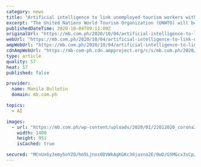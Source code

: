 ```yaml
---
category: news
title: "Artificial intelligence to link unemployed tourism workers with jobs"
excerpt: "The United Nations World Tourism Organization (UNWTO) will be harnessing the power of artificial intelligence (AI) to help unemployed tourism workers get jobs."
publishedDateTime: 2020-10-04T09:11:00Z
originalUrl: "https://mb.com.ph/2020/10/04/artificial-intelligence-to-link-unemployed-tourism-workers-with-jobs/"
webUrl: "https://mb.com.ph/2020/10/04/artificial-intelligence-to-link-unemployed-tourism-workers-with-jobs/"
ampWebUrl: "https://mb.com.ph/2020/10/04/artificial-intelligence-to-link-unemployed-tourism-workers-with-jobs/amp/"
cdnAmpWebUrl: "https://mb-com-ph.cdn.ampproject.org/c/s/mb.com.ph/2020/10/04/artificial-intelligence-to-link-unemployed-tourism-workers-with-jobs/amp/"
type: article
quality: 57
heat: 57
published: false

provider:
  name: Manila Bulletin
  domain: mb.com.ph

topics:
  - AI

images:
  - url: "https://mb.com.ph/wp-content/uploads/2020/01/22012020_corona20_vicoy-copy-1400x951.jpg"
    width: 1400
    height: 951
    isCached: true

secured: "MCnUx6y3emy5oYZO/hm5Ljnos0DVWkAgKGKc38jasna2E/0wD/G5MGcx3sCp/w5VoWrWbJCOSDNT7LjDeKtxg1ElKNfEacFh5fPwbALqceaKKrzSdOBQ3zjSUc765Xy3pL6gUuokjzUDqt13seRDujzzovAFVnlYGlDbxwcdw+b6jmYTYvoNcQBwSbCQqKMpev1cghkK9/McG3201ftn8cBSSh9rgtqTWBq3BYaYPnxrZpaUrgncPj8isGo5M7I856XRPIuxXc3WBy2v0OogMKSZw+6y6soBtp6NTa5f7GBixad9Et7ot05FPg5rrxS/tvHIqz4lhJ+m1oq1ex5wqUntgD9aZ7S1mfZ6USXodvU=;HHtBs/+JIeHWyMOIz1Cgaw=="
---
```



